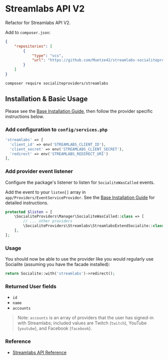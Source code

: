# Streamlabs API V2

Refactor for Streamlabs API V2.

Add to `composer.json`:

```json
{
    "repositories": [
        {
            "type": "vcs",
            "url": "https://github.com/Muetze42/streamlabs-socialiteprovider"
        }
    ]
}
```

```bash
composer require socialiteproviders/streamlabs
```

## Installation & Basic Usage

Please see the [Base Installation Guide](https://socialiteproviders.com/usage/), then follow the provider specific instructions below.

### Add configuration to `config/services.php`

```php
'streamlabs' => [
  'client_id' => env('STREAMLABS_CLIENT_ID'),  
  'client_secret' => env('STREAMLABS_CLIENT_SECRET'),  
  'redirect' => env('STREAMLABS_REDIRECT_URI') 
],
```

### Add provider event listener

Configure the package's listener to listen for `SocialiteWasCalled` events.

Add the event to your `listen[]` array in `app/Providers/EventServiceProvider`. See
the [Base Installation Guide](https://socialiteproviders.com/usage/) for detailed instructions.

```php
protected $listen = [
    \SocialiteProviders\Manager\SocialiteWasCalled::class => [
        // ... other providers
        \SocialiteProviders\Streamlabs\StreamlabsExtendSocialite::class.'@handle',
    ],
];
```

### Usage

You should now be able to use the provider like you would regularly use Socialite (assuming you have the facade installed):

```php
return Socialite::with('streamlabs')->redirect();
```

### Returned User fields

- `id`
- `name`
- `accounts`

> Note: `accounts` is an array of providers that the user has signed-in with Streamlabs; included values are Twitch (`twitch`),
> YouTube (`youtube`), and Facebook (`facebook`).

### Reference

- [Streamlabs API Reference](https://dev.streamlabs.com/)
